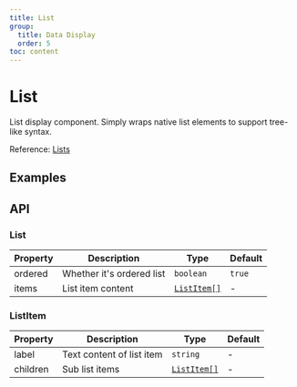 ```yaml
---
title: List
group:
  title: Data Display
  order: 5
toc: content
---
```


# List

List display component. Simply wraps native list elements to support tree-like syntax.

Reference: [Lists](https://www.getpapercss.com/docs/content/lists/)

## Examples

<code src="./demos/ListOrdered.tsx" title="Ordered List" description="Display ordered list by default"></code>
<code src="./demos/ListUnordered.tsx" title="Unordered List" description="Use `ordered=false` to display as unordered list"></code>

## API

### List

| Property | Description               | Type                      | Default |
| -------- | ------------------------- | ------------------------- | ------- |
| ordered  | Whether it's ordered list | `boolean`                 | `true`  |
| items    | List item content         | [`ListItem[]`](#listitem) | -       |

### ListItem

| Property | Description               | Type                      | Default |
| -------- | ------------------------- | ------------------------- | ------- |
| label    | Text content of list item | `string`                  | -       |
| children | Sub list items            | [`ListItem[]`](#listitem) | -       |

